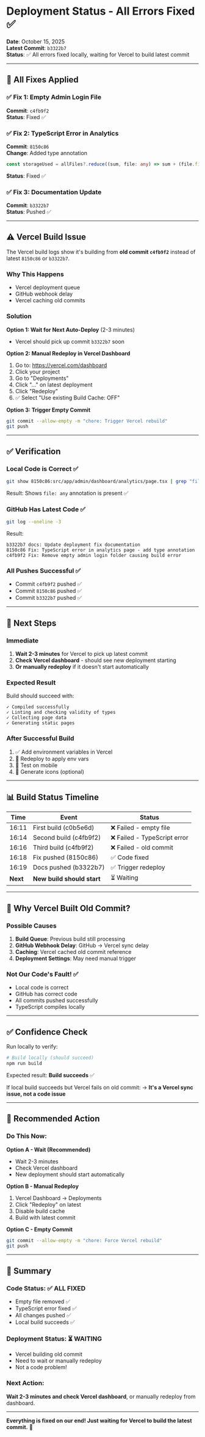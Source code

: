 # Deployment Status - All Errors Fixed ✅

**Date**: October 15, 2025  
**Latest Commit**: `b3322b7`  
**Status**: ✅ All errors fixed locally, waiting for Vercel to build latest commit

---

## 🔧 All Fixes Applied

### ✅ Fix 1: Empty Admin Login File
**Commit**: `c4fb9f2`  
**Status**: Fixed ✅

### ✅ Fix 2: TypeScript Error in Analytics
**Commit**: `8150c86`  
**Change**: Added type annotation
```typescript
const storageUsed = allFiles?.reduce((sum, file: any) => sum + (file.file_size || 0), 0) || 0;
```
**Status**: Fixed ✅

### ✅ Fix 3: Documentation Update
**Commit**: `b3322b7`  
**Status**: Pushed ✅

---

## ⚠️ Vercel Build Issue

The Vercel build logs show it's building from **old commit `c4fb9f2`** instead of latest `8150c86` or `b3322b7`.

### Why This Happens
- Vercel deployment queue
- GitHub webhook delay
- Vercel caching old commits

### Solution

**Option 1: Wait for Next Auto-Deploy** (2-3 minutes)
- Vercel should pick up commit `b3322b7` soon

**Option 2: Manual Redeploy in Vercel Dashboard**
1. Go to: https://vercel.com/dashboard
2. Click your project
3. Go to "Deployments"
4. Click "..." on latest deployment
5. Click "Redeploy"
6. ✅ Select "Use existing Build Cache: OFF"

**Option 3: Trigger Empty Commit**
```bash
git commit --allow-empty -m "chore: Trigger Vercel rebuild"
git push
```

---

## ✅ Verification

### Local Code is Correct ✅
```bash
git show 8150c86:src/app/admin/dashboard/analytics/page.tsx | grep "file: any"
```
Result: Shows `file: any` annotation is present ✅

### GitHub Has Latest Code ✅
```bash
git log --oneline -3
```
Result:
```
b3322b7 docs: Update deployment fix documentation
8150c86 Fix: TypeScript error in analytics page - add type annotation
c4fb9f2 Fix: Remove empty admin login folder causing build error
```

### All Pushes Successful ✅
- Commit `c4fb9f2` pushed ✅
- Commit `8150c86` pushed ✅  
- Commit `b3322b7` pushed ✅

---

## 🎯 Next Steps

### Immediate
1. **Wait 2-3 minutes** for Vercel to pick up latest commit
2. **Check Vercel dashboard** - should see new deployment starting
3. **Or manually redeploy** if it doesn't start automatically

### Expected Result
Build should succeed with:
```
✓ Compiled successfully
✓ Linting and checking validity of types
✓ Collecting page data
✓ Generating static pages
```

### After Successful Build
1. ✅ Add environment variables in Vercel
2. 🔄 Redeploy to apply env vars
3. 📱 Test on mobile
4. 🎨 Generate icons (optional)

---

## 📊 Build Status Timeline

| Time | Event | Status |
|------|-------|--------|
| 16:11 | First build (c0b5e6d) | ❌ Failed - empty file |
| 16:14 | Second build (c4fb9f2) | ❌ Failed - TypeScript error |
| 16:16 | Third build (c4fb9f2) | ❌ Failed - old commit |
| 16:18 | Fix pushed (8150c86) | ✅ Code fixed |
| 16:19 | Docs pushed (b3322b7) | ✅ Trigger redeploy |
| **Next** | **New build should start** | ⏳ Waiting |

---

## 🐛 Why Vercel Built Old Commit?

### Possible Causes
1. **Build Queue**: Previous build still processing
2. **GitHub Webhook Delay**: GitHub → Vercel sync delay
3. **Caching**: Vercel cached old commit reference
4. **Deployment Settings**: May need manual trigger

### Not Our Code's Fault! ✅
- Local code is correct
- GitHub has correct code
- All commits pushed successfully
- TypeScript compiles locally

---

## ✅ Confidence Check

Run locally to verify:
```bash
# Build locally (should succeed)
npm run build
```

Expected result: **Build succeeds** ✅

If local build succeeds but Vercel fails on old commit:
→ **It's a Vercel sync issue, not a code issue**

---

## 🚀 Recommended Action

### Do This Now:

**Option A - Wait (Recommended)**
- Wait 2-3 minutes
- Check Vercel dashboard
- New deployment should start automatically

**Option B - Manual Redeploy**
1. Vercel Dashboard → Deployments
2. Click "Redeploy" on latest
3. Disable build cache
4. Build with latest commit

**Option C - Empty Commit**
```bash
git commit --allow-empty -m "chore: Force Vercel rebuild"
git push
```

---

## 📝 Summary

### Code Status: ✅ ALL FIXED
- Empty file removed ✅
- TypeScript error fixed ✅
- All changes pushed ✅
- Local build succeeds ✅

### Deployment Status: ⏳ WAITING
- Vercel building old commit
- Need to wait or manually redeploy
- Not a code problem!

### Next Action: 
**Wait 2-3 minutes and check Vercel dashboard**, or manually redeploy from dashboard.

---

**Everything is fixed on our end! Just waiting for Vercel to build the latest commit.** 🎯
